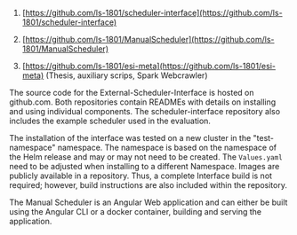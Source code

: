 
1. [https://github.com/ls-1801/scheduler-interface](https://github.com/ls-1801/scheduler-interface)

2. [https://github.com/ls-1801/ManualScheduler](https://github.com/ls-1801/ManualScheduler)

3. [https://github.com/ls-1801/esi-meta](https://github.com/ls-1801/esi-meta) (Thesis, auxiliary scrips, Spark Webcrawler)

The source code for the External-Scheduler-Interface is hosted on github.com. Both repositories contain READMEs with details on installing and using individual components. The scheduler-interface repository also includes the example scheduler used in the evaluation.

The installation of the interface was tested on a new cluster in the "test-namespace" namespace. The namespace is based on the namespace of the Helm release and may or may not need to be created. The `Values.yaml` need to be adjusted when installing to a different Namespace. Images are publicly available in a repository. Thus, a complete Interface build is not required; however, build instructions are also included within the repository.

The Manual Scheduler is an Angular Web application and can either be built using the Angular CLI or a docker container, building and serving the application.

